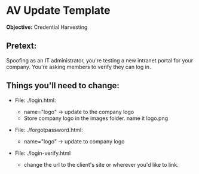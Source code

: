# AV Update Template

**Objective:** Credential Harvesting

## Pretext:
Spoofing as an IT administrator, you're testing a new intranet portal for your company. You're asking members to verify they can log in.

## Things you'll need to change:
* File: ./login.html: 
  * name="logo" -> update to the company logo
  * Store company logo in the images folder. name it logo.png

* File: ./forgotpassword.html: 
  * name="logo" -> update to company logo

* File: ./login-verify.html
  * change the url to the client's site or wherever you'd like to link. 